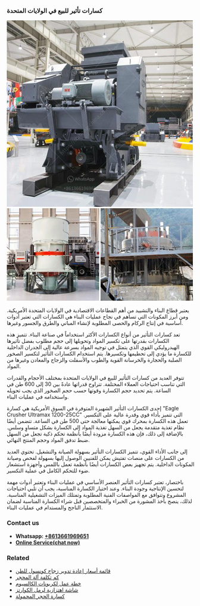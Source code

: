 <h3>كسارات تأثير للبيع في الولايات المتحدة</h3><img src='1701852659.jpg' alt=''><p>يعتبر قطاع البناء والتشييد من أهم القطاعات الاقتصادية في الولايات المتحدة الأمريكية. ومن أبرز المكونات التي تساهم في نجاح عمليات البناء هي الكسارات التي تعتبر أدوات أساسية في إنتاج الركام والحصى المطلوبة لإنشاء المباني والطرق والجسور وغيرها.</p><p>تعد كسارات التأثير من أنواع الكسارات الأكثر استخداماً في صناعة البناء. تتميز هذه الكسارات بقدرتها على تكسير المواد وتحويلها إلى حجم مطلوب بفضل تأثيرها الهيدروليكي القوي الذي يتمثل في توجيه المواد بسرعة عالية إلى الجدران الداخلية للكسارة ما يؤدي إلى تحطيمها وتكسيرها. يتم استخدام الكسارات التأثير لتكسير الصخور الصلبة والحجارة والخرسانة القوية والطوب والأسفلت والزجاج والمعادن وغيرها من المواد.</p><p>تتوفر العديد من كسارات التأثير للبيع في الولايات المتحدة بمختلف الأحجام والقدرات التي تناسب احتياجات العملاء المختلفة. تتراوح قدراتها عادةً بين 30 إلى 600 طن في الساعة. يتم تحديد حجم الكسارة وقوتها حسب حجم الصخور الذي يجب تحويله واستخدامه في عمليات البناء.</p><p>إحدى الكسارات التأثير الشهيرة المتوفرة في السوق الأمريكية هي كسارة "Eagle Crusher Ultramax 1200-25CC" التي تتميز بأداء قوي وقدرة عالية على التكسير. تعمل هذه الكسارة بمحرك قوي يمكنها معالجة حتى 500 طن في الساعة. تتضمن أيضًا نظام تغذية متقدمة يجعل من السهل تغذية المواد إلى الكسارة بشكل متساوٍ وسلس. بالإضافة إلى ذلك، فإن هذه الكسارة مزودة أيضًا بأنظمة تحكم ذكية تجعل من السهل ضبط تدفق المواد وحجم المنتج النهائي.</p><p>إلى جانب الأداء القوي، تتميز الكسارات التأثير بسهولة الصيانة والتشغيل. تحتوي العديد من الكسارات على منصات تفتيش يمكن للفنيين الوصول إليها بسهولة لفحص وصيانة المكونات الداخلية. يتم تجهيز بعض الكسارات أيضًا بأنظمة تعمل باللمس وأجهزة استشعار ضوء للتحكم الكامل في عملية التكسير.</p><p>باختصار، تعتبر كسارات التأثير العنصر الأساسي في عمليات البناء وتعتبر أدوات مهمة لتحسين الإنتاجية وجودة البناء. وعند اختيار الكسارة المناسبة، يجب أن تلبي احتياجات المشروع وتتوافق مع المواصفات الفنية المطلوبة وتمتلك الميزات التشغيلية المناسبة. لذلك، ينصح بأخذ المشورة من الخبراء والمتخصصين قبل شراء الكسارة المناسبة لضمان الاستثمار الناجح والمستدام في عمليات البناء.</p><h3>Contact us</h3><ul><li><strong>Whatsapp:&nbsp;<a href="https://wa.me/8613661969651">+8613661969651</a></strong></li><li><a href="https://swt.shibang-china.com/?git&amp;zhl&amp;كسارات تأثير للبيع في الولايات المتحدة"><strong>Online Service(chat now)</strong></a></li></ul><h3>Related</h3><ul><li><a href='قائمة أسعار إعادة تدوير زجاج كونسول للطن.md'>قائمة أسعار إعادة تدوير زجاج كونسول للطن</a></li><li><a href='كم تكلفة آلة المحجر.md'>كم تكلفة آلة المحجر</a></li><li><a href='خطة عمل لكربونات الكالسيوم.md'>خطة عمل لكربونات الكالسيوم</a></li><li><a href='شاشة اهتزازية لرمل الكوارتز.md'>شاشة اهتزازية لرمل الكوارتز</a></li><li><a href='كسارة الحجر المحمولة.md'>كسارة الحجر المحمولة</a></li></ul>